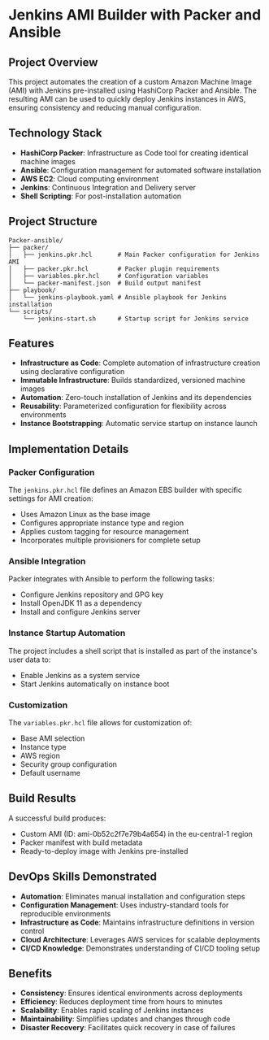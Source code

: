 # Jenkins AMI Builder with Packer and Ansible

## Project Overview

This project automates the creation of a custom Amazon Machine Image (AMI) with Jenkins pre-installed using HashiCorp Packer and Ansible. The resulting AMI can be used to quickly deploy Jenkins instances in AWS, ensuring consistency and reducing manual configuration.

## Technology Stack

- **HashiCorp Packer**: Infrastructure as Code tool for creating identical machine images
- **Ansible**: Configuration management for automated software installation
- **AWS EC2**: Cloud computing environment
- **Jenkins**: Continuous Integration and Delivery server
- **Shell Scripting**: For post-installation automation

## Project Structure

```
Packer-ansible/
├── packer/
│   ├── jenkins.pkr.hcl       # Main Packer configuration for Jenkins AMI
│   ├── packer.pkr.hcl        # Packer plugin requirements
│   ├── variables.pkr.hcl     # Configuration variables
│   └── packer-manifest.json  # Build output manifest
├── playbook/
│   └── jenkins-playbook.yaml # Ansible playbook for Jenkins installation
└── scripts/
    └── jenkins-start.sh      # Startup script for Jenkins service
```

## Features

- **Infrastructure as Code**: Complete automation of infrastructure creation using declarative configuration
- **Immutable Infrastructure**: Builds standardized, versioned machine images
- **Automation**: Zero-touch installation of Jenkins and its dependencies
- **Reusability**: Parameterized configuration for flexibility across environments
- **Instance Bootstrapping**: Automatic service startup on instance launch

## Implementation Details

### Packer Configuration

The `jenkins.pkr.hcl` file defines an Amazon EBS builder with specific settings for AMI creation:
- Uses Amazon Linux as the base image
- Configures appropriate instance type and region
- Applies custom tagging for resource management
- Incorporates multiple provisioners for complete setup

### Ansible Integration

Packer integrates with Ansible to perform the following tasks:
- Configure Jenkins repository and GPG key
- Install OpenJDK 11 as a dependency
- Install and configure Jenkins server

### Instance Startup Automation

The project includes a shell script that is installed as part of the instance's user data to:
- Enable Jenkins as a system service
- Start Jenkins automatically on instance boot

### Customization

The `variables.pkr.hcl` file allows for customization of:
- Base AMI selection
- Instance type
- AWS region
- Security group configuration
- Default username

## Build Results

A successful build produces:
- Custom AMI (ID: ami-0b52c2f7e79b4a654) in the eu-central-1 region
- Packer manifest with build metadata
- Ready-to-deploy image with Jenkins pre-installed

## DevOps Skills Demonstrated

- **Automation**: Eliminates manual installation and configuration steps
- **Configuration Management**: Uses industry-standard tools for reproducible environments
- **Infrastructure as Code**: Maintains infrastructure definitions in version control
- **Cloud Architecture**: Leverages AWS services for scalable deployments
- **CI/CD Knowledge**: Demonstrates understanding of CI/CD tooling setup

## Benefits

- **Consistency**: Ensures identical environments across deployments
- **Efficiency**: Reduces deployment time from hours to minutes
- **Scalability**: Enables rapid scaling of Jenkins instances
- **Maintainability**: Simplifies updates and changes through code
- **Disaster Recovery**: Facilitates quick recovery in case of failures
